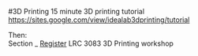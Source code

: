 #3D Printing
15 minute 3D printing tutorial
https://sites.google.com/view/idealab3dprinting/tutorial   

Then:   
Section _ [Register](https://humber.libcal.com/calendar/idealab)
LRC 3083 3D Printing workshop
